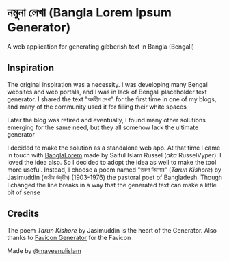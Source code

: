# নমুনা লেখা (Bangla Lorem Ipsum Generator)

A web application for generating gibberish text in Bangla (Bengali)

## Inspiration

The original inspiration was a necessity. I was developing many Bengali websites and web portals, and I was in lack of Bengali placeholder text generator. I shared the text "অর্থহীন লেখা" for the first time in one of my blogs, and many of the community used it for filling their white spaces

Later the blog was retired and eventually, I found many other solutions emerging for the same need, but they all somehow lack the ultimate generator

I decided to make the solution as a standalone web app. At that time I came in touch with [BanglaLorem](https://github.com/BanglaLorem/BanglaLorem.github.io) made by Saiful Islam Russel (_aka_ RusselVyper). I loved the idea also. So I decided to adopt the idea as well to make the tool more useful. Instead, I choose a poem named "তরুণ কিশোর" (_Tarun Kishore_) by Jasimuddin (_জসীম উদ্‌দীন_) (1903-1976) the pastoral poet of Bangladesh. Though I changed the line breaks in a way that the generated text can make a little bit of sense

## Credits

The poem _Tarun Kishore_ by Jasimuddin is the heart of the Generator. Also thanks to [Favicon Generator](https://favicon.io/favicon-generator/) for the Favicon

Made by [@mayeenulislam](https://github.com/mayeenulislam)
